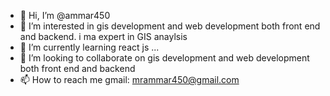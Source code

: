 - 👋 Hi, I’m @ammar450
- 👀 I’m interested in gis development and web development both front end and backend. i ma expert in GIS anaylsis 
- 🌱 I’m currently learning react js ...
- 💞️ I’m looking to collaborate on gis development and web development both front end and backend
- 📫 How to reach me gmail: mrammar450@gmail.com

<!---
ammar450/ammar450 is a ✨ special ✨ repository because its `README.md` (this file) appears on your GitHub profile.
You can click the Preview link to take a look at your changes.
--->
